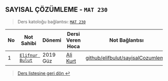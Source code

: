 ## SAYISAL ÇÖZÜMLEME - `MAT 230`

> Ders katoloğu bağlantısı: [`MAT 230`](https://ebs.pusula.pau.edu.tr/BilgiGoster/Ders.aspx?lng=1&dzy=3&br=21&bl=65&pr=167&dm=797&ps=3&dk=81315&ds=0)

| No  | Not Sahibi                                      | Dönemi   | Dersi Veren Hoca                         | Not Bağlantısı                                                                     | Not durumu      |
| --- | ----------------------------------------------- | -------- | ---------------------------------------- | ---------------------------------------------------------------------------------- | --------------- |
| 1   | [`Elifnur Bulut`](https://github.com/elifbulut) | 2019 Güz | [Ali Kurt](https://www.pau.edu.tr/akurt) | [github/elifbulut/sayisalCozumleme](https://github.com/elifbulut/SayisalCozumleme) | %90 Tamamlanmış |

> [Ders listesine geri dön ↩️](../../README.md)

